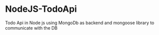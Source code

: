 # NodeJS-TodoApi
Todo Api in Node js using MongoDb as backend and mongoose library to communicate with the DB
